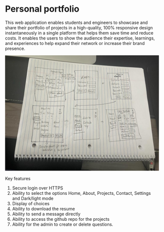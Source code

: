 # Personal portfolio


This web application enables students and engineers to showcase and share their portfolio of projects in a high-quality, 100% responsive design instantaneously in a single platform that helps them save time and reduce costs. It enables the users to show the audience their expertise, learnings, and experiences to help expand their network or increase their brand presence.

![This is an image](/startup_image.jpeg)

Key features
1. Secure login over HTTPS
2. Ability to select the options Home, About, Projects, Contact, Settings and Dark/light mode
3. Display of choices
4. Ability to download the resume
5. Ability to send a message directly 
6. Ability to access the github repo for the projects
7. Ability for the admin to create or delete questions. 
